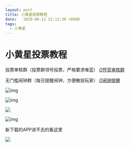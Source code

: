 ```yaml
---
layout: post
title: 小黄星投票教程
date:   2020-08-12 22:12:30 +0800
tags:
  - 小黄星
---
```


# 小黄星投票教程

投票审核群（投票群领号投票，严格要求唯蓝） [*O*怦蓝审核群](http://t.cn/A6PdSjUO) 

无门槛闹钟群（每日提醒闹钟，方便散投玩家） [*O*闹钟提醒](http://t.cn/A6Pd9pPP)

![img](https://cdn.jsdelivr.net/gh/penglanxindong1106/pic/007ZZwvGgy1ggfixccrx9j30yq2p87wd.jpg)

![img](https://cdn.jsdelivr.net/gh/penglanxindong1106/pic/007ZZwvGgy1ggfixcwqasj30u023s4cj.jpg)

![](https://cdn.jsdelivr.net/gh/penglanxindong1106/pic/007ZZwvGgy1ggfixcwqasj30u023s4cj.jpg)

![img](https://cdn.jsdelivr.net/gh/penglanxindong1106/pic/007ZZwvGgy1ggfixdddwcj31wx2pgws8.jpg)

新下载的APP进不去的看这里

![](https://cdn.jsdelivr.net/gh/penglanxindong1106/pic/007ZZwvGgy1ghtrdlb651j30n01dsn0e.jpg)